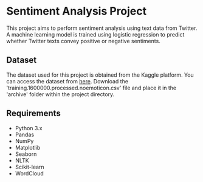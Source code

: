 # Sentiment Analysis Project

This project aims to perform sentiment analysis using text data from Twitter. A machine learning model is trained using logistic regression to predict whether Twitter texts convey positive or negative sentiments.

## Dataset

The dataset used for this project is obtained from the Kaggle platform. You can access the dataset from [here](https://www.kaggle.com/datasets/abhi8923shriv/sentiment-analysis-dataset). Download the 'training.1600000.processed.noemoticon.csv' file and place it in the 'archive' folder within the project directory.

## Requirements

- Python 3.x
- Pandas
- NumPy
- Matplotlib
- Seaborn
- NLTK
- Scikit-learn
- WordCloud

